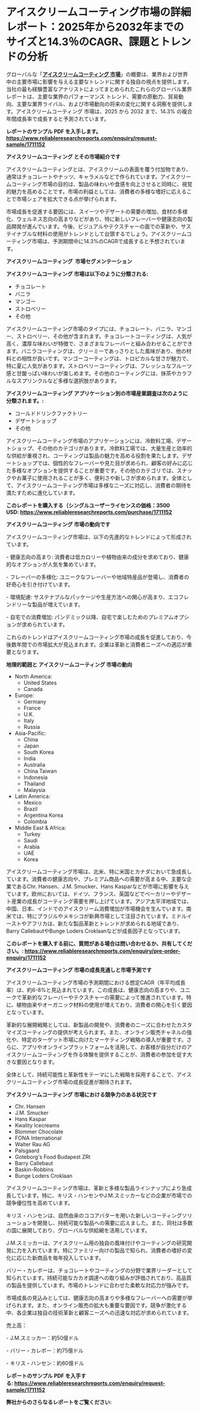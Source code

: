 <p><h1>アイスクリームコーティング市場の詳細レポート：2025年から2032年までのサイズと14.3％のCAGR、課題とトレンドの分析</h1></p><p>グローバルな「<a href="https://www.reliableresearchreports.com/ice-cream-coatings-r1711152?utm_campaign=110&utm_medium=6&utm_source=Github&utm_content=ia&utm_term=19042025&utm_id=ice-cream-coatings"><strong>アイスクリームコーティング 市場</strong></a>」の概要は、業界および世界中の主要市場に影響を与える主要なトレンドに関する独自の視点を提供します。当社の最も経験豊富なアナリストによってまとめられたこれらのグローバル業界レポートは、主要な業界のパフォーマンス トレンド、需要の原動力、貿易動向、主要な業界ライバル、および市場動向の将来の変化に関する洞察を提供します。アイスクリームコーティング 市場は、2025 から 2032 まで、14.3% の複合年間成長率で成長すると予測されています。</p>
<p><strong>レポートのサンプル PDF を入手します。</strong><strong><a href="https://www.reliableresearchreports.com/enquiry/request-sample/1711152?utm_campaign=110&utm_medium=6&utm_source=Github&utm_content=ia&utm_term=19042025&utm_id=ice-cream-coatings">https://www.reliableresearchreports.com/enquiry/request-sample/1711152</a></strong></p>
<p><strong>アイスクリームコーティング とその市場紹介です</strong></p>
<p><p>アイスクリームコーティングとは、アイスクリームの表面を覆う付加物であり、通常はチョコレートやナッツ、キャラメルなどで作られています。アイスクリームコーティング市場の目的は、製品の味わいや食感を向上させると同時に、視覚的魅力を高めることです。市場の利益としては、消費者の多様な嗜好に応えることで市場シェアを拡大できる点が挙げられます。</p><p>市場成長を促進する要因には、スイーツやデザートの需要の増加、食材の多様化、ウェルネス志向の高まりなどがあり、特に新しいフレーバーや健康志向の製品開発が進んでいます。今後、ビジュアルやテクスチャーの面での革新や、サステイナブルな材料の使用がトレンドとして台頭するでしょう。アイスクリームコーティング市場は、予測期間中に14.3%のCAGRで成長すると予想されています。</p><strong><a href="|AUTHORITHY_DOMAIN_URL|?utm_campaign=110&utm_medium=6&utm_source=Github&utm_content=ia&utm_term=19042025&utm_id=ice-cream-coatings"></a></strong></p>
<p><strong>アイスクリームコーティング&nbsp;</strong><strong>&nbsp;市場セグメンテーション</strong></p>
<p><strong>アイスクリームコーティング 市場は以下のように分類される:</strong>&nbsp;</p>
<p><ul><li>チョコレート</li><li>バニラ</li><li>マンゴー</li><li>ストロベリー</li><li>その他</li></ul></p>
<p><p>アイスクリームコーティング市場のタイプには、チョコレート、バニラ、マンゴー、ストロベリー、その他が含まれます。チョコレートコーティングは、人気が高く、濃厚な味わいが特徴で、さまざまなフレーバーと組み合わせることができます。バニラコーティングは、クリーミーであっさりとした風味があり、他の材料との相性が良いです。マンゴーコーティングは、トロピカルな甘さが魅力で、特に夏に人気があります。ストロベリーコーティングは、フレッシュなフルーツ感と甘酸っぱい味わいが楽しめます。その他のコーティングには、抹茶やカラフルなスプリンクルなど多様な選択肢があります。</p></p>
<p><strong> アイスクリームコーティング アプリケーション別の市場産業調査は次のように分類されます。:</strong></p>
<p><ul><li>コールドドリンクファクトリー</li><li>デザートショップ</li><li>その他</li></ul></p>
<p><p>アイスクリームコーティング市場のアプリケーションには、冷飲料工場、デザートショップ、その他のカテゴリがあります。冷飲料工場では、大量生産と効率的な供給が重視され、コーティングは製品の魅力を高める役割を果たします。デザートショップでは、個性的なフレーバーや見た目が求められ、顧客の好みに応じた多様なオプションを提供することが重要です。その他のカテゴリでは、スナックやお菓子に使用されることが多く、便利さや新しさが求められます。全体として、アイスクリームコーティング市場は多様なニーズに対応し、消費者の期待を満たすために進化しています。</p></p>
<p><strong>このレポートを購入する（シングルユーザーライセンスの価格：3500 USD:</strong><strong>&nbsp;<a href="https://www.reliableresearchreports.com/purchase/1711152?utm_campaign=110&utm_medium=6&utm_source=Github&utm_content=ia&utm_term=19042025&utm_id=ice-cream-coatings">https://www.reliableresearchreports.com/purchase/1711152</a></strong></p>
<p><strong>アイスクリームコーティング 市場の動向です</strong></p>
<p><p>アイスクリームコーティング市場は、以下の先進的なトレンドによって形成されています。</p><p>- 健康志向の高まり: 消費者は低カロリーや植物由来の成分を求めており、健康的なオプションが人気を集めています。</p><p>- フレーバーの多様化: ユニークなフレーバーや地域特産品が登場し、消費者の好奇心を引き付けています。</p><p>- 環境配慮: サステナブルなパッケージや生産方法への関心が高まり、エコフレンドリーな製品が増えています。</p><p>- 自宅での消費増加: パンデミック以降、自宅で楽しむためのプレミアムオプションが求められています。</p><p>これらのトレンドはアイスクリームコーティング市場の成長を促進しており、今後数年間での市場拡大が見込まれます。企業は革新と消費者ニーズへの適応が重要となります。</p></p>
<p><strong>地理的範囲と アイスクリームコーティング 市場の動向</strong></p>
<p><ul>
    <li>
        North America:
        <ul>
            <li>United States</li>
            <li>Canada</li>
        </ul>
    </li>
    <li>
        Europe:
        <ul>
            <li>Germany</li>
            <li>France</li>
            <li>U.K.</li>
            <li>Italy</li>
            <li>Russia</li>
        </ul>
    </li>
    <li>
        Asia-Pacific:
        <ul>
            <li>China</li>
            <li>Japan</li>
            <li>South Korea</li>
            <li>India</li>
            <li>Australia</li>
            <li>China Taiwan</li>
            <li>Indonesia</li>
            <li>Thailand</li>
            <li>Malaysia</li>
        </ul>
    </li>
    <li>
        Latin America:
        <ul>
            <li>Mexico</li>
            <li>Brazil</li>
            <li>Argentina Korea</li>
            <li>Colombia</li>
        </ul>
    </li>
    <li>
        Middle East & Africa:
        <ul>
            <li>Turkey</li>
            <li>Saudi</li>
            <li>Arabia</li>
            <li>UAE</li>
            <li>Korea</li>
        </ul>
    </li>
    </ul></p>
<p><p>アイスクリームコーティング市場は、北米、特に米国とカナダにおいて急成長しています。消費者の健康志向や、プレミアム商品への需要が高まる中、主要な企業であるChr. Hansen、J.M. Smucker、Hans Kasparなどが市場に影響を与えています。欧州においては、ドイツ、フランス、英国などでベーカリーやデザート産業の成長がコーティング需要を押し上げています。アジア太平洋地域では、中国、日本、インドでのアイスクリーム消費増加が市場機会を生んでいます。南米では、特にブラジルやメキシコが新興市場として注目されています。ミドルイーストやアフリカは、新たな製品革新とトレンドが求められる地域であり、Barry CallebautやBunge Loders Croklaanなどが成長因子となっています。</p></p>
<p><strong>このレポートを購入する前に、質問がある場合は問い合わせるか、共有してください。:&nbsp;<a href="https://www.reliableresearchreports.com/enquiry/pre-order-enquiry/1711152?utm_campaign=110&utm_medium=6&utm_source=Github&utm_content=ia&utm_term=19042025&utm_id=ice-cream-coatings">https://www.reliableresearchreports.com/enquiry/pre-order-enquiry/1711152</a></strong></p>
<p><strong>アイスクリームコーティング 市場の成長見通しと市場予測です</strong></p>
<p><p>アイスクリームコーティング市場の予測期間における想定CAGR（年平均成長率）は、約6-8%と見込まれています。この成長は、健康志向の高まりや、ユニークで革新的なフレーバーやテクスチャーの需要によって推進されています。特に、植物由来やオーガニック材料の使用が増えており、消費者の関心を引く要因となっています。</p><p>革新的な展開戦略としては、新製品の開発や、消費者のニーズに合わせたカスタマイズコーティングの提供が考えられます。また、オンライン販売チャネルの強化や、特定のターゲット市場に向けたマーケティング戦略の導入が重要です。さらに、アプリやオンラインプラットフォームを活用して、お客様が自分だけのアイスクリームコーティングを作る体験を提供することが、消費者の参加を促す大きな要因となります。</p><p>全体として、持続可能性と革新性をテーマにした戦略を採用することで、アイスクリームコーティング市場の成長促進が期待されます。</p></p>
<p><strong>アイスクリームコーティング 市場における競争力のある状況です</strong></p>
<p><ul><li>Chr. Hansen</li><li>J.M. Smucker</li><li>Hans Kaspar</li><li>Kwality Icecreams</li><li>Blommer Chocolate</li><li>FONA International</li><li>Walter Rau AG</li><li>Palsgaard</li><li>Goteborg's Food Budapest ZRt</li><li>Barry Callebaut</li><li>Baskin-Robbins</li><li>Bunge Loders Croklaan</li></ul></p>
<p><p>アイスクリームコーティング市場は、革新と多様な製品ラインナップにより急成長しています。特に、キリス・ハンセンやJ.M.スミッカーなどの企業が市場での競争優位性を高めています。</p><p>キリス・ハンセンは、自然由来のココアバターを用いた新しいコーティングソリューションを開発し、持続可能な製品への需要に応えました。また、同社は多数の国に展開しており、グローバルな供給網を活用しています。</p><p>J.M.スミッカーは、アイスクリーム用の独自の風味付けやコーティングの研究開発に力を入れています。特にファミリー向けの製品で知られ、消費者の嗜好の変化に応じた新商品を毎年投入しています。</p><p>バリー・カレボーは、チョコレートやコーティングの分野で業界リーダーとして知られています。持続可能なカカオ調達への取り組みが評価されており、高品質の製品を提供しています。市場のトレンドに合わせた柔軟な対応力が強みです。</p><p>市場成長の見込みとしては、健康志向の高まりや多様なフレーバーへの需要が挙げられます。また、オンライン販売の拡大も重要な要因です。競争が激化する中、各企業は独自の技術革新と顧客ニーズへの迅速な対応が求められています。</p><p>売上高：</p><p>- J.M.スミッカー：約50億ドル</p><p>- バリー・カレボー：約75億ドル</p><p>- キリス・ハンセン：約60億ドル</p></p>
<p><strong>レポートのサンプル PDF を入手する:&nbsp;<a href="https://www.reliableresearchreports.com/enquiry/request-sample/1711152?utm_campaign=110&utm_medium=6&utm_source=Github&utm_content=ia&utm_term=19042025&utm_id=ice-cream-coatings">https://www.reliableresearchreports.com/enquiry/request-sample/1711152</a></strong></p>
<p></p>
<p></p>
<p></p>
<p></p>
<p><strong>弊社からのさらなるレポートをご覧ください:</strong></p>
<p><strong><p></p><p></p><p></p></strong></p>